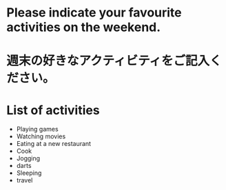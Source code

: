 # Please indicate your favourite activities on the weekend.
# 週末の好きなアクティビティをご記入ください。

# List of activities
- Playing games
- Watching movies
- Eating at a new restaurant
- Cook
- Jogging
- darts
- Sleeping
- travel
